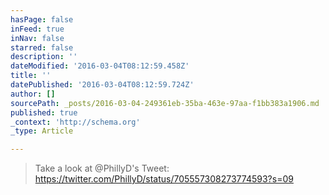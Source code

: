 ```yaml
---
hasPage: false
inFeed: true
inNav: false
starred: false
description: ''
dateModified: '2016-03-04T08:12:59.458Z'
title: ''
datePublished: '2016-03-04T08:12:59.724Z'
author: []
sourcePath: _posts/2016-03-04-249361eb-35ba-463e-97aa-f1bb383a1906.md
published: true
_context: 'http://schema.org'
_type: Article

---
```

> Take a look at @PhillyD's Tweet: https://twitter.com/PhillyD/status/705557308273774593?s=09